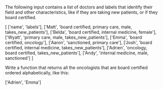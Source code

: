 The following input contains a list of doctors and labels that identify their field and other characteristics, like if they are taking new patients, or if they board certified.

[
    ['name', 'labels'],
    ['Matt', 'board certified, primary care, male, takes_new_patients'],
    ['Belda', 'board certified, internal medicine, female'],
    ['Wyatt', 'primary care, male, takes_new_patients'],
    ['Emma', 'board certified, oncology'],
    ['Aaron', 'sanctioned, primary care'],
    ['Josh', 'board certified, internal medicine, takes_new_patients'],
    ['Adrien', 'oncology, board certified, takes_new_patients'],
    ['Andy', 'internal medicine, male, sanctioned']
]

Write a function that returns all the oncologists that are board certified ordered alphabetically, like this:

['Adrien', 'Emma']